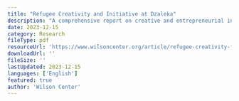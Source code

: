```yaml
---
title: "Refugee Creativity and Initiative at Dzaleka"
description: "A comprehensive report on creative and entrepreneurial initiatives in Dzaleka Refugee Camp, highlighting arts programs, business ventures, and educational initiatives that showcase refugee talent and leadership."
date: 2023-12-15
category: Research
fileType: pdf
resourceUrl: 'https://www.wilsoncenter.org/article/refugee-creativity-fun-and-initiative-dzaleka-refugee-camp-malawi'
downloadUrl: ''
fileSize: ''
lastUpdated: 2023-12-15
languages: ['English']
featured: true
author: 'Wilson Center'
---
```

